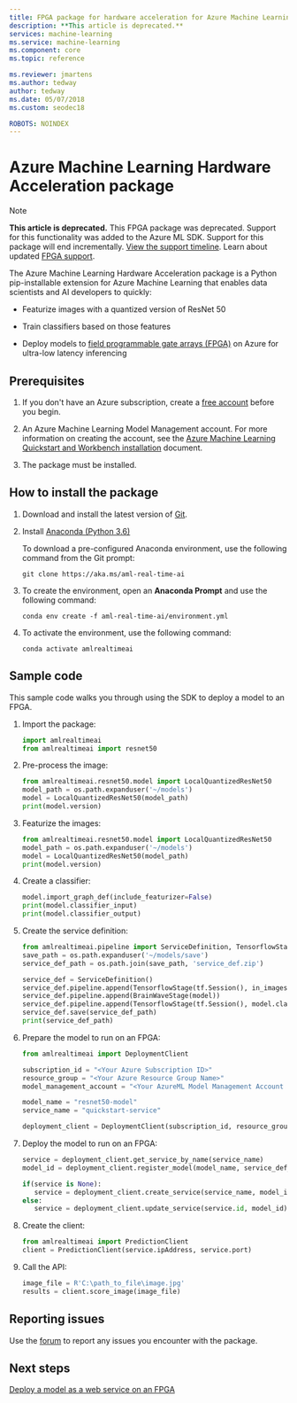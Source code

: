 ```yaml
---
title: FPGA package for hardware acceleration for Azure Machine Learning
description: **This article is deprecated.**
services: machine-learning
ms.service: machine-learning
ms.component: core
ms.topic: reference

ms.reviewer: jmartens
ms.author: tedway
author: tedway
ms.date: 05/07/2018
ms.custom: seodec18

ROBOTS: NOINDEX
---
```

# Azure Machine Learning Hardware Acceleration package

>[!Note]
>**This article is deprecated.** This FPGA package was deprecated. Support for this functionality was added to the Azure ML SDK. Support for this package will end incrementally. [View the support timeline](overview-what-happened-to-workbench.md#timeline). Learn about updated [FPGA support](concept-accelerate-with-fpgas.md).

The Azure Machine Learning Hardware Acceleration package is a Python pip-installable extension for Azure Machine Learning that enables data scientists and AI developers to quickly:

+ Featurize images with a quantized version of ResNet 50

+ Train classifiers based on those features

+ Deploy models to [field programmable gate arrays (FPGA)](concept-accelerate-with-fpgas.md) on Azure for ultra-low latency inferencing

## Prerequisites

1. If you don't have an Azure subscription, create a [free account](https://aka.ms/AMLfree) before you begin.

1. An Azure Machine Learning Model Management account. For more information on creating the account, see the [Azure Machine Learning Quickstart and Workbench installation](../desktop-workbench/quickstart-installation.md) document. 

1. The package must be installed. 

 
## How to install the package

1. Download and install the latest version of [Git](https://git-scm.com/downloads).

2. Install [Anaconda (Python 3.6)](https://conda.io/miniconda.html)

   To download a pre-configured Anaconda environment, use the following command from the Git prompt:

    ```
    git clone https://aka.ms/aml-real-time-ai
    ```
1. To create the environment, open an **Anaconda Prompt** and use the following command:

    ```
    conda env create -f aml-real-time-ai/environment.yml
    ```

1. To activate the environment, use the following command:

    ```
    conda activate amlrealtimeai
    ```

## Sample code

This sample code walks you through using the SDK to deploy a model to an FPGA.

1. Import the package:
   ```python
   import amlrealtimeai
   from amlrealtimeai import resnet50
   ```

1. Pre-process the image:
   ```python 
   from amlrealtimeai.resnet50.model import LocalQuantizedResNet50
   model_path = os.path.expanduser('~/models')
   model = LocalQuantizedResNet50(model_path)
   print(model.version)
   ```

1. Featurize the images:
   ```python 
   from amlrealtimeai.resnet50.model import LocalQuantizedResNet50
   model_path = os.path.expanduser('~/models')
   model = LocalQuantizedResNet50(model_path)
   print(model.version)
   ```

1. Create a classifier:
   ```python
   model.import_graph_def(include_featurizer=False)
   print(model.classifier_input)
   print(model.classifier_output)
   ```

1. Create the service definition:
   ```python
   from amlrealtimeai.pipeline import ServiceDefinition, TensorflowStage, BrainWaveStage
   save_path = os.path.expanduser('~/models/save')
   service_def_path = os.path.join(save_path, 'service_def.zip')

   service_def = ServiceDefinition()
   service_def.pipeline.append(TensorflowStage(tf.Session(), in_images, image_tensors))
   service_def.pipeline.append(BrainWaveStage(model))
   service_def.pipeline.append(TensorflowStage(tf.Session(), model.classifier_input, model.classifier_output))
   service_def.save(service_def_path)
   print(service_def_path)
   ```
 
1. Prepare the model to run on an FPGA:
   ```python
   from amlrealtimeai import DeploymentClient

   subscription_id = "<Your Azure Subscription ID>"
   resource_group = "<Your Azure Resource Group Name>"
   model_management_account = "<Your AzureML Model Management Account Name>"

   model_name = "resnet50-model"
   service_name = "quickstart-service"

   deployment_client = DeploymentClient(subscription_id, resource_group, model_management_account)
   ```

1. Deploy the model to run on an FPGA:
   ```python
   service = deployment_client.get_service_by_name(service_name)
   model_id = deployment_client.register_model(model_name, service_def_path)

   if(service is None):
      service = deployment_client.create_service(service_name, model_id)    
   else:
      service = deployment_client.update_service(service.id, model_id)
   ```

1. Create the client:
    ```python
   from amlrealtimeai import PredictionClient
   client = PredictionClient(service.ipAddress, service.port)  
   ```

1. Call the API:
   ```python
   image_file = R'C:\path_to_file\image.jpg'
   results = client.score_image(image_file)
   ```

## Reporting issues

Use the [forum](https://aka.ms/aml-forum-service) to report any issues you encounter with the package.

## Next steps

[Deploy a model as a web service on an FPGA](how-to-deploy-fpga-web-service.md)
